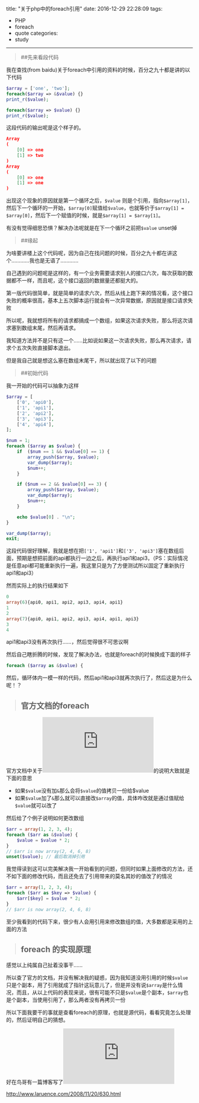 title: "关于php中的foreach引用"
date: 2016-12-29 22:28:09
tags:
- PHP
- foreach
- quote
categories:
- study
---

> ##先来看段代码

我在查找(from baidu)关于foreach中引用的资料的时候，百分之九十都是讲的以下代码

``` php
$array = ['one', 'two'];
foreach($array => &$value) {}
print_r($value);

foreach($array => $value) {}
print_r($value);
```

这段代码的输出呢是这个样子的。

``` json
Array
(
    [0] => one
    [1] => two
)
Array
(
    [0] => one
    [1] => one
)
```

出现这个现象的原因就是第一个循环之后，`$value` 则是个引用，指向`$array[1]`，然后下一个循环的一开始，`$array[0]`赋值给`$value`，也就等价于`$array[1] = $array[0]`，然后下一个赋值的时候，就是`$array[1] = $array[1]`。

有没有觉得细思恐惧？解决办法呢就是在下一个循环之前把`$value` unset掉

> ##缘起

为啥要讲楼上这个代码呢，因为自己在找问题的时候，百分之九十都在讲这个…………我也是无语了…………

自己遇到的问题呢是这样的，有一个业务需要请求别人的接口六次，每次获取的数据都不一样，而且呢，这个接口返回的数据量还都挺大的。

第一版代码很简单，就是简单的请求六次，然后从线上跑下来的情况看，这个接口失败的概率很高，基本上五次脚本运行就会有一次异常数据，原因就是接口请求失败

所以呢，我就想将所有的请求都搞成一个数组，如果这次请求失败，那么将这次请求塞到数组末尾，然后再请求。

我知道方法并不是只有这一个……比如说如果这一次请求失败，那么再次请求，请求个五次失败直接脚本退出。

但是我自己就是想这么塞在数组末尾干，所以就出现了以下的问题

> ##初始代码

我一开始的代码可以抽象为这样

``` PHP
$array = [
    ['0', 'api0'],
    ['1', 'api1'],
    ['2', 'api2'],
    ['3', 'api3'],
    ['4', 'api4'],
];

$num = 1;
foreach ($array as $value) {
    if  ($num == 1 && $value[0] == 1) {
        array_push($array, $value);
        var_dump($array);
        $num++;
    }

    if ($num == 2 && $value[0] == 3) {
        array_push($array, $value);
        var_dump($array);
        $num++;
    }

    echo $value[0] . "\n";
}

var_dump($array);
exit;
```

这段代码很好理解，我就是想在把`['1', 'api1']`和`['3', 'api3']`塞在数组后面，预期是想把前面的api都执行一边之后，再执行api1和api3，（PS：实际情况是任意api都可能重新执行一遍，我这里只是为了方便测试所以固定了重新执行api1和api3）

然而实际上的执行结果如下

``` PHP
0
array(6){api0, api1, api2, api3, api4, api1}
1
2
array(7){api0, api1, api2, api3, api4, api1, api3}
3
4
```

api1和api3没有再次执行……，然后觉得很不可思议啊

然后自己瞎折腾的时候，发现了解决办法，也就是foreach的时候换成下面的样子

``` PHP
foreach ($array as &$value) {
```

然后，循环体内一模一样的代码，然后api1和api3就再次执行了，然后这是为什么呢！？

> ## 官方文档的foreach

官方文档中关于![foreach](http://php.net/manual/zh/control-structures.foreach.php)的说明大致就是下面的意思

- 如果`$value`没有加`&`那么会将`$value`的值拷贝一份给$value
- 如果`$value`加了`&`那么就可以直接改`$array`的值，具体咋改就是通过值赋给`$value`就可以改了

然后给了个例子说明如何更改数组

``` php
$arr = array(1, 2, 3, 4);
foreach ($arr as &$value) {
    $value = $value * 2;
}
// $arr is now array(2, 4, 6, 8)
unset($value); // 最后取消掉引用
```

我觉得读到这可以完美解决我一开始看到的问题，但同时如果上面修改的方法，还不如下面的修改代码，而且还免去了引用带来的莫名其妙的值改了的情况

``` php
$arr = array(1, 2, 3, 4);
foreach ($arr as $key => $value) {
    $arr[$key] = $value * 2;
}
// $arr is now array(2, 4, 6, 8)
```

至少我看到的代码下来，很少有人会用引用来修改数组的值，大多数都是采用的上面的方法

> ## foreach 的实现原理

感觉以上纯属自己扯着没事干……

所以查了官方的文档，并没有解决我的疑惑，因为我知道没用引用的时候`$value`只是个副本，用了引用就成了指针这玩意儿了，但是并没有说`$array`是什么情况，而且，从以上代码的表现来说，很有可能不只是`$value`是个副本，`$array`也是个副本，当使用引用了，那么两者没有再拷贝一份

所以下面我要干的事就是查看foreach的原理，也就是源代码，看看究竟怎么处理的，然后证明自己的猜想。

好在鸟哥有一篇博客写了![关于foreach的原理](http://www.laruence.com/2008/11/20/630.html)




http://www.laruence.com/2008/11/20/630.html
